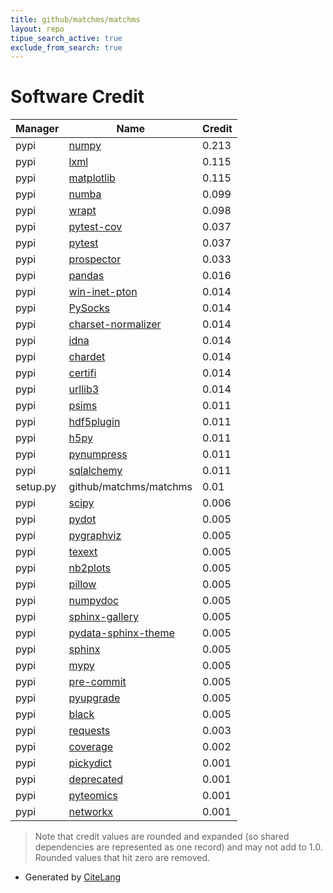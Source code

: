 ```yaml
---
title: github/matchms/matchms
layout: repo
tipue_search_active: true
exclude_from_search: true
---
```

# Software Credit

|Manager|Name|Credit|
|-------|----|------|
|pypi|[numpy](https://www.numpy.org)|0.213|
|pypi|[lxml](https://lxml.de/)|0.115|
|pypi|[matplotlib](https://matplotlib.org)|0.115|
|pypi|[numba](https://numba.pydata.org)|0.099|
|pypi|[wrapt](https://github.com/GrahamDumpleton/wrapt)|0.098|
|pypi|[pytest-cov](https://github.com/pytest-dev/pytest-cov)|0.037|
|pypi|[pytest](https://pypi.org/project/pytest)|0.037|
|pypi|[prospector](https://pypi.org/project/prospector)|0.033|
|pypi|[pandas](https://pypi.org/project/pandas)|0.016|
|pypi|[win-inet-pton](https://pypi.org/project/win-inet-pton)|0.014|
|pypi|[PySocks](https://pypi.org/project/PySocks)|0.014|
|pypi|[charset-normalizer](https://pypi.org/project/charset-normalizer)|0.014|
|pypi|[idna](https://pypi.org/project/idna)|0.014|
|pypi|[chardet](https://pypi.org/project/chardet)|0.014|
|pypi|[certifi](https://pypi.org/project/certifi)|0.014|
|pypi|[urllib3](https://pypi.org/project/urllib3)|0.014|
|pypi|[psims](https://pypi.org/project/psims)|0.011|
|pypi|[hdf5plugin](https://pypi.org/project/hdf5plugin)|0.011|
|pypi|[h5py](https://pypi.org/project/h5py)|0.011|
|pypi|[pynumpress](https://pypi.org/project/pynumpress)|0.011|
|pypi|[sqlalchemy](https://pypi.org/project/sqlalchemy)|0.011|
|setup.py|github/matchms/matchms|0.01|
|pypi|[scipy](https://www.scipy.org)|0.006|
|pypi|[pydot](https://pypi.org/project/pydot)|0.005|
|pypi|[pygraphviz](https://pypi.org/project/pygraphviz)|0.005|
|pypi|[texext](https://pypi.org/project/texext)|0.005|
|pypi|[nb2plots](https://pypi.org/project/nb2plots)|0.005|
|pypi|[pillow](https://pypi.org/project/pillow)|0.005|
|pypi|[numpydoc](https://pypi.org/project/numpydoc)|0.005|
|pypi|[sphinx-gallery](https://pypi.org/project/sphinx-gallery)|0.005|
|pypi|[pydata-sphinx-theme](https://pypi.org/project/pydata-sphinx-theme)|0.005|
|pypi|[sphinx](https://pypi.org/project/sphinx)|0.005|
|pypi|[mypy](https://pypi.org/project/mypy)|0.005|
|pypi|[pre-commit](https://pypi.org/project/pre-commit)|0.005|
|pypi|[pyupgrade](https://pypi.org/project/pyupgrade)|0.005|
|pypi|[black](https://pypi.org/project/black)|0.005|
|pypi|[requests](https://requests.readthedocs.io)|0.003|
|pypi|[coverage](https://pypi.org/project/coverage)|0.002|
|pypi|[pickydict](https://github.com/florian-huber/pickydict)|0.001|
|pypi|[deprecated](https://github.com/tantale/deprecated)|0.001|
|pypi|[pyteomics](http://pyteomics.readthedocs.io)|0.001|
|pypi|[networkx](https://networkx.org/)|0.001|


> Note that credit values are rounded and expanded (so shared dependencies are represented as one record) and may not add to 1.0. Rounded values that hit zero are removed.


- Generated by [CiteLang](https://github.com/vsoch/citelang)

